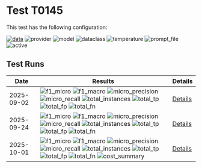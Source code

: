 # Test T0145

This test has the following configuration:

<a href="/humanities_data_benchmark/benchmarks/zettelkatalog"><img src="https://img.shields.io/badge/data-zettelkatalog-lightgrey" alt="data"></a>&nbsp;<img src="https://img.shields.io/badge/provider-anthropic-green" alt="provider">&nbsp;<img src="https://img.shields.io/badge/model-claude--3--opus--20240229-blue" alt="model">&nbsp;<img src="https://img.shields.io/badge/dataclass-Document-purple" alt="dataclass">&nbsp;<img src="https://img.shields.io/badge/temperature-0.0-ffff00" alt="temperature">&nbsp;<img src="https://img.shields.io/badge/prompt_file-prompt.txt-lightgrey" alt="prompt_file">&nbsp;<img src="https://img.shields.io/badge/active-yes-brightgreen" alt="active">


## Test Runs

<script src="https://code.jquery.com/jquery-3.6.0.min.js"></script>
<link rel="stylesheet" href="https://cdn.datatables.net/1.13.6/css/jquery.dataTables.min.css">
<script src="https://cdn.datatables.net/1.13.6/js/jquery.dataTables.min.js"></script><style>
    /* Square styles */
    .test-rectangle {
        display: inline-flex;
        height: 20px;
        border-radius: 3px;
        text-align: center;
        align-items: center;
        justify-content: center;
        font-size: 12px;
        font-weight: regular;
        color: white;
        padding: 0 5px;
        white-space: nowrap;
        overflow: hidden;
        text-overflow: ellipsis;
    }
    .test-square {
        display: inline-flex;
        width: 45px;
        height: 20px;
        border-radius: 3px;
        text-align: center;
        align-items: center;
        justify-content: center;
        font-size: 11px;
        font-weight: bold;
        color: white;
    }
    /* Inner table styles */
    .inner-table {
        width: 100%;
        border-collapse: collapse;
        margin: 0;
        padding: 0;
    }
    .inner-table th, .inner-table td {
        padding: 4px;
        text-align: left;
        border-bottom: 1px solid #ddd;
    }
    .inner-table th {
        background-color: #f2f2f2;
        font-weight: bold;
    }
    
    /* Sortable table styles */
    .sortable-table th[onclick] {
        cursor: pointer;
        user-select: none;
        transition: background-color 0.2s;
    }
    .sortable-table th[onclick]:hover {
        background-color: #e8e8e8;
    }
    
    /* Rules column styles */
    .inner-table td:nth-child(6) {
        max-width: 200px;
        word-wrap: break-word;
        overflow-wrap: break-word;
    }
    
    /* Radar chart container styles */
    #performanceRadar {
        border: 1px solid #ddd;
        border-radius: 8px;
        background-color: #fafafa;
    }
</style>
<table id="data-table" class="display">
  <thead><tr>
    <th>Date</th>
    <th>Results</th>
    <th>Details</th>

  </tr></thead>
  <tbody>
<tr>
    <td>2025-09-02</td>
    <td><img src="https://img.shields.io/badge/f1_micro-0.7017313171159325-brightgreen" alt="f1_micro">&nbsp;<img src="https://img.shields.io/badge/f1_macro-0.6589733840304183-brightgreen" alt="f1_macro">&nbsp;<img src="https://img.shields.io/badge/micro_precision-0.7453445065176909-brightgreen" alt="micro_precision">&nbsp;<img src="https://img.shields.io/badge/micro_recall-0.6629399585921325-brightgreen" alt="micro_recall">&nbsp;<img src="https://img.shields.io/badge/total_instances-263-brightgreen" alt="total_instances">&nbsp;<img src="https://img.shields.io/badge/total_tp-1601-brightgreen" alt="total_tp">&nbsp;<img src="https://img.shields.io/badge/total_fp-547-brightgreen" alt="total_fp">&nbsp;<img src="https://img.shields.io/badge/total_fn-814-brightgreen" alt="total_fn">&nbsp;</td>
    <td><a href='/humanities_data_benchmark/archive/2025-09-02/T0145'>Details</a></td>
</tr>
<tr>
    <td>2025-09-24</td>
    <td><img src="https://img.shields.io/badge/f1_micro-0.7563946406820949-brightgreen" alt="f1_micro">&nbsp;<img src="https://img.shields.io/badge/f1_macro-0.7477566539923954-brightgreen" alt="f1_macro">&nbsp;<img src="https://img.shields.io/badge/micro_precision-0.7419354838709677-brightgreen" alt="micro_precision">&nbsp;<img src="https://img.shields.io/badge/micro_recall-0.7714285714285715-brightgreen" alt="micro_recall">&nbsp;<img src="https://img.shields.io/badge/total_instances-263-brightgreen" alt="total_instances">&nbsp;<img src="https://img.shields.io/badge/total_tp-1863-brightgreen" alt="total_tp">&nbsp;<img src="https://img.shields.io/badge/total_fp-648-brightgreen" alt="total_fp">&nbsp;<img src="https://img.shields.io/badge/total_fn-552-brightgreen" alt="total_fn">&nbsp;</td>
    <td><a href='/humanities_data_benchmark/archive/2025-09-24/T0145'>Details</a></td>
</tr>
<tr>
    <td>2025-10-01</td>
    <td><img src="https://img.shields.io/badge/f1_micro-0.762694719805786-brightgreen" alt="f1_micro">&nbsp;<img src="https://img.shields.io/badge/f1_macro-0.7555893536121673-brightgreen" alt="f1_macro">&nbsp;<img src="https://img.shields.io/badge/micro_precision-0.7456487341772152-brightgreen" alt="micro_precision">&nbsp;<img src="https://img.shields.io/badge/micro_recall-0.7805383022774327-brightgreen" alt="micro_recall">&nbsp;<img src="https://img.shields.io/badge/total_instances-263-brightgreen" alt="total_instances">&nbsp;<img src="https://img.shields.io/badge/total_tp-1885-brightgreen" alt="total_tp">&nbsp;<img src="https://img.shields.io/badge/total_fp-643-brightgreen" alt="total_fp">&nbsp;<img src="https://img.shields.io/badge/total_fn-530-brightgreen" alt="total_fn">&nbsp;<img src="https://img.shields.io/badge/cost_summary-{'total_input_tokens': 561580, 'total_output_tokens': 69058, 'total_tokens': 630638, 'input_cost_usd': 8.4237, 'output_cost_usd': 5.17935, 'total_cost_usd': 13.60305, 'pricing_date': '2025--10--01', 'input_price_per_million': 15.0, 'output_price_per_million': 75.0}-brightgreen" alt="cost_summary">&nbsp;</td>
    <td><a href='/humanities_data_benchmark/archive/2025-10-01/T0145'>Details</a></td>
</tr>

  </tbody>
</table>

<script>
  $(document).ready(function() {
    $('#data-table').DataTable({
      "paging": true,
      "searching": true,
      "ordering": true,
      "info": true,
      "lengthMenu": [[10, 20, -1], [10, 20, "All"]],
    });
  });
</script>
